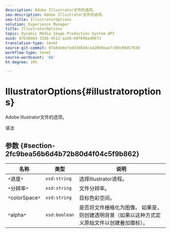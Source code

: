 ```yaml
---
description: Adobe Illustrator文件的选项。
seo-description: Adobe Illustrator文件的选项。
seo-title: IllustratorOptions
solution: Experience Manager
title: IllustratorOptions
topic: Dynamic Media Image Production System API
uuid: 87b38464-33db-4512-aa16-607b96a40673
translation-type: tm+mt
source-git-commit: 97a84e8e7edd3d834ca42069eae7c09c00d57938
workflow-type: tm+mt
source-wordcount: '66'
ht-degree: 10%

---
```



# IllustratorOptions{#illustratoroptions}

Adobe Illustrator文件的选项。

语法

## 参数 {#section-2fc9bea56b6d4b72b80d4f04c5f9b862}

| 名称 | 类型 | 说明 |
|---|---|---|
| `*`进度`*` | `xsd:string` | 选择Illustrator进程。 |
| `*`分辨率`*` | `xsd:string` | 文件分辨率。 |
| `*`colorSpace`*` | `xsd:string` | 目标色彩空间。 |
| `*`alpha`*` | `xsd:boolean` | 是否将文件栅格化为图像。 如果是，则创建透明背景（如果以这种方式定义原始文件以创建叠加徽标）。 |

